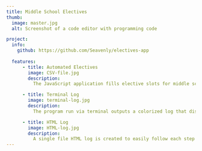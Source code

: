 ```yaml
---
title: Middle School Electives
thumb: 
  image: master.jpg
  alt: Screenshot of a code editor with programming code

project:
  info:
    github: https://github.com/Seavenly/electives-app
    
  features:
      - title: Automated Electives
        image: CSV-file.jpg
        description:
          The JavaScript application fills elective slots for middle school students, based on various criteria such as student's grade, submission time, available elective slots, quarter offered, and more. Students fill out a form, which generates a CSV file after the deadline date. The CSV file is then used to run the program and populate electives with students.

      - title: Terminal Log
        image: terminal-log.jpg
        description:
          The program run via terminal outputs a colorized log that displays all steps taken to populate the electives, as well as any errors with brief descriptions.

      - title: HTML Log
        image: HTML-log.jpg
        description:
          A single file HTML log is created to easily follow each step of the program. The search box allows instant filtering of the log file, in order to single out and follow the path of specific students or electives.
---
```

